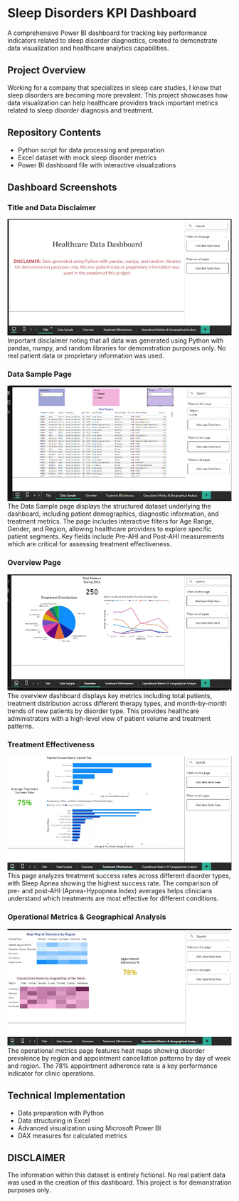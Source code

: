 # Sleep Disorders KPI Dashboard

A comprehensive Power BI dashboard for tracking key performance indicators related to sleep disorder diagnostics, created to demonstrate data visualization and healthcare analytics capabilities.

## Project Overview
Working for a company that specializes in sleep care studies, I know that sleep disorders are becoming more prevalent. This project showcases how data visualization can help healthcare providers track important metrics related to sleep disorder diagnosis and treatment.

## Repository Contents
- Python script for data processing and preparation
- Excel dataset with mock sleep disorder metrics
- Power BI dashboard file with interactive visualizations

## Dashboard Screenshots

### Title and Data Disclaimer
![Disclaimer](Healthcare%20Dashboard%20-%20Title.png)
Important disclaimer noting that all data was generated using Python with pandas, numpy, and random libraries for demonstration purposes only. No real patient data or proprietary information was used.

### Data Sample Page
![Data Sample](Healthcare%20Dashboard%20-%20Data%20Sample.png)
The Data Sample page displays the structured dataset underlying the dashboard, including patient demographics, diagnostic information, and treatment metrics. The page includes interactive filters for Age Range, Gender, and Region, allowing healthcare providers to explore specific patient segments. Key fields include Pre-AHI and Post-AHI measurements which are critical for assessing treatment effectiveness.

### Overview Page
![Overview Dashboard](Healthcare%20Dashboard%20-%20Overview.png)
The overview dashboard displays key metrics including total patients, treatment distribution across different therapy types, and month-by-month trends of new patients by disorder type. This provides healthcare administrators with a high-level view of patient volume and treatment patterns.

### Treatment Effectiveness
![Treatment Effectiveness](Healthcare%20Dashboard%20-%20Treatment%20Effectiveness.png)
This page analyzes treatment success rates across different disorder types, with Sleep Apnea showing the highest success rate. The comparison of pre- and post-AHI (Apnea-Hypopnea Index) averages helps clinicians understand which treatments are most effective for different conditions.

### Operational Metrics & Geographical Analysis
![Operational Metrics](Healthcare%20Dashboard%20-%20Operational%20Metrics.png)
The operational metrics page features heat maps showing disorder prevalence by region and appointment cancellation patterns by day of week and region. The 78% appointment adherence rate is a key performance indicator for clinic operations.

## Technical Implementation
- Data preparation with Python
- Data structuring in Excel
- Advanced visualization using Microsoft Power BI
- DAX measures for calculated metrics

## DISCLAIMER
The information within this dataset is entirely fictional. No real patient data was used in the creation of this dashboard. This project is for demonstration purposes only.
